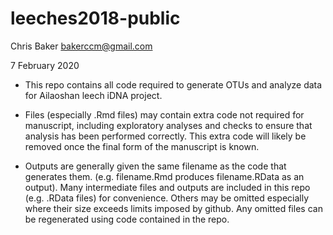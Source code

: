 # leeches2018-public

Chris Baker
bakerccm@gmail.com

7 February 2020

- This repo contains all code required to generate OTUs and analyze data for Ailaoshan leech iDNA project.

- Files (especially .Rmd files) may contain extra code not required for manuscript, including exploratory analyses and checks to ensure that analysis has been performed correctly. This extra code will likely be removed once the final form of the manuscript is known.

- Outputs are generally given the same filename as the code that generates them. (e.g. filename.Rmd produces filename.RData as an output). Many intermediate files and outputs are included in this repo (e.g. .RData files) for convenience. Others may be omitted especially where their size exceeds limits imposed by github. Any omitted files can be regenerated using code contained in the repo.
